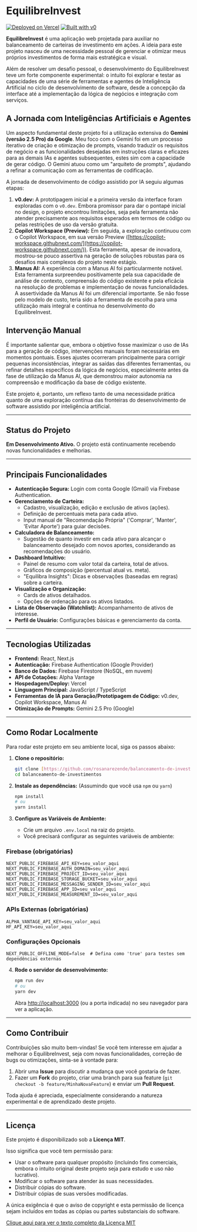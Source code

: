 # EquilibreInvest 

[![Deployed on Vercel](https://img.shields.io/badge/Deployed%20on-Vercel-black?style=for-the-badge&logo=vercel)](https://vercel.com/rosana-rezendes-projects/v0-investir-para-o-futuro)
[![Built with v0](https://img.shields.io/badge/Built%20with-v0.dev-black?style=for-the-badge)](https://v0.dev/chat/projects/QNdp8n2hReh)


**EquilibreInvest** é uma aplicação web projetada para auxiliar no balanceamento de carteiras de investimento em ações. A ideia para este projeto nasceu de uma necessidade pessoal de gerenciar e otimizar meus próprios investimentos de forma mais estratégica e visual.

Além de resolver um desafio pessoal, o desenvolvimento do EquilibreInvest teve um forte componente experimental: o intuito foi explorar e testar as capacidades de uma série de ferramentas e agentes de Inteligência Artificial no ciclo de desenvolvimento de software, desde a concepção da interface até a implementação da lógica de negócios e integração com serviços.

## A Jornada com Inteligências Artificiais e Agentes

Um aspecto fundamental deste projeto foi a utilização extensiva do **Gemini (versão 2.5 Pro) da Google**. Meu foco com o Gemini foi em um processo iterativo de criação e otimização de prompts, visando traduzir os requisitos de negócio e as funcionalidades desejadas em instruções claras e eficazes para as demais IAs e agentes subsequentes, estes sim com a capacidade de gerar código. O Gemini atuou como um "arquiteto de prompts", ajudando a refinar a comunicação com as ferramentas de codificação.

A jornada de desenvolvimento de código assistido por IA seguiu algumas etapas:

1.  **v0.dev:** A prototipagem inicial e a primeira versão da interface foram exploradas com o `v0.dev`. Embora promissor para dar o pontapé inicial no design, o projeto encontrou limitações, seja pela ferramenta não atender precisamente aos requisitos esperados em termos de código ou pelas restrições de uso da versão gratuita.
2.  **Copilot Workspace (Preview):** Em seguida, a exploração continuou com o Copilot Workspace, em sua versão Preview ([https://copilot-workspace.githubnext.com/](https://copilot-workspace.githubnext.com/)). Esta ferramenta, apesar de inovadora, mostrou-se pouco assertiva na geração de soluções robustas para os desafios mais complexos do projeto neste estágio.
3.  **Manus AI:** A experiência com a Manus AI foi particularmente notável. Esta ferramenta surpreendeu positivamente pela sua capacidade de análise de contexto, compreensão do código existente e pela eficácia na resolução de problemas e implementação de novas funcionalidades. A assertividade da Manus AI foi um diferencial importante. Se não fosse pelo modelo de custo, teria sido a ferramenta de escolha para uma utilização mais integral e contínua no desenvolvimento do EquilibreInvest.

## Intervenção Manual

É importante salientar que, embora o objetivo fosse maximizar o uso de IAs para a geração de código, intervenções manuais foram necessárias em momentos pontuais. Esses ajustes ocorreram principalmente para corrigir pequenas inconsistências, integrar as saídas das diferentes ferramentas, ou refinar detalhes específicos da lógica de negócios, especialmente antes da fase de utilização da Manus AI, que demonstrou maior autonomia na compreensão e modificação da base de código existente.

Este projeto é, portanto, um reflexo tanto de uma necessidade prática quanto de uma exploração contínua das fronteiras do desenvolvimento de software assistido por inteligência artificial.

---

## Status do Projeto

**Em Desenvolvimento Ativo.** O projeto está continuamente recebendo novas funcionalidades e melhorias.

---

## Principais Funcionalidades

* **Autenticação Segura:** Login com conta Google (Gmail) via Firebase Authentication.
* **Gerenciamento de Carteira:**
    * Cadastro, visualização, edição e exclusão de ativos (ações).
    * Definição de percentuais meta para cada ativo.
    * Input manual de "Recomendação Própria" ('Comprar', 'Manter', 'Evitar Aporte') para guiar decisões.
* **Calculadora de Balanceamento:**
    * Sugestão de quanto investir em cada ativo para alcançar o balanceamento desejado com novos aportes, considerando as recomendações do usuário.
* **Dashboard Intuitivo:**
    * Painel de resumo com valor total da carteira, total de ativos.
    * Gráficos de composição (percentual atual vs. meta).
    * "Equilibra Insights": Dicas e observações (baseadas em regras) sobre a carteira.
* **Visualização e Organização:**
    * Cards de ativos detalhados.
    * Opções de ordenação para os ativos listados.
* **Lista de Observação (Watchlist):** Acompanhamento de ativos de interesse.
* **Perfil de Usuário:** Configurações básicas e gerenciamento da conta.

---

## Tecnologias Utilizadas

* **Frontend:** React, Next.js 
* **Autenticação:** Firebase Authentication (Google Provider)
* **Banco de Dados:** Firebase Firestore (NoSQL, em nuvem)
* **API de Cotações:** Alpha Vantage
* **Hospedagem/Deploy:** Vercel
* **Linguagem Principal:** JavaScript / TypeScript
* **Ferramentas de IA para Geração/Prototipagem de Código:** v0.dev, Copilot Workspace, Manus AI
* **Otimização de Prompts:** Gemini 2.5 Pro (Google)

---

## Como Rodar Localmente

Para rodar este projeto em seu ambiente local, siga os passos abaixo:

1.  **Clone o repositório:**
    ```bash
    git clone [https://github.com/rosanarezende/balanceamento-de-investimentos.git](https://github.com/rosanarezende/balanceamento-de-investimentos.git)
    cd balanceamento-de-investimentos
    ```

2.  **Instale as dependências:**
    (Assumindo que você usa `npm` ou `yarn`)
    ```bash
    npm install
    # ou
    yarn install
    ```

3.  **Configure as Variáveis de Ambiente:**
    * Crie um arquivo `.env.local` na raiz do projeto.
    * Você precisará configurar as seguintes variáveis de ambiente:

### Firebase (obrigatórias)
```
NEXT_PUBLIC_FIREBASE_API_KEY=seu_valor_aqui
NEXT_PUBLIC_FIREBASE_AUTH_DOMAIN=seu_valor_aqui
NEXT_PUBLIC_FIREBASE_PROJECT_ID=seu_valor_aqui
NEXT_PUBLIC_FIREBASE_STORAGE_BUCKET=seu_valor_aqui
NEXT_PUBLIC_FIREBASE_MESSAGING_SENDER_ID=seu_valor_aqui
NEXT_PUBLIC_FIREBASE_APP_ID=seu_valor_aqui
NEXT_PUBLIC_FIREBASE_MEASUREMENT_ID=seu_valor_aqui
```

### APIs Externas (obrigatórias)
```
ALPHA_VANTAGE_API_KEY=seu_valor_aqui
HF_API_KEY=seu_valor_aqui
```

### Configurações Opcionais
```
NEXT_PUBLIC_OFFLINE_MODE=false  # Defina como 'true' para testes sem dependências externas
```

4.  **Rode o servidor de desenvolvimento:**
    ```bash
    npm run dev
    # ou
    yarn dev
    ```
    Abra [http://localhost:3000](http://localhost:3000) (ou a porta indicada) no seu navegador para ver a aplicação.

---

## Como Contribuir

Contribuições são muito bem-vindas! Se você tem interesse em ajudar a melhorar o EquilibreInvest, seja com novas funcionalidades, correção de bugs ou otimizações, sinta-se à vontade para:

1.  Abrir uma **Issue** para discutir a mudança que você gostaria de fazer.
2.  Fazer um **Fork** do projeto, criar uma branch para sua feature (`git checkout -b feature/MinhaNovaFeature`) e enviar um **Pull Request**.

Toda ajuda é apreciada, especialmente considerando a natureza experimental e de aprendizado deste projeto.

---

## Licença

Este projeto é disponibilizado sob a **Licença MIT**.

Isso significa que você tem permissão para:
* Usar o software para qualquer propósito (incluindo fins comerciais, embora o intuito original deste projeto seja para estudo e uso não lucrativo).
* Modificar o software para atender às suas necessidades.
* Distribuir cópias do software.
* Distribuir cópias de suas versões modificadas.

A única exigência é que o aviso de copyright e esta permissão de licença sejam incluídos em todas as cópias ou partes substanciais do software.

[Clique aqui para ver o texto completo da Licença MIT](https://opensource.org/licenses/MIT)

